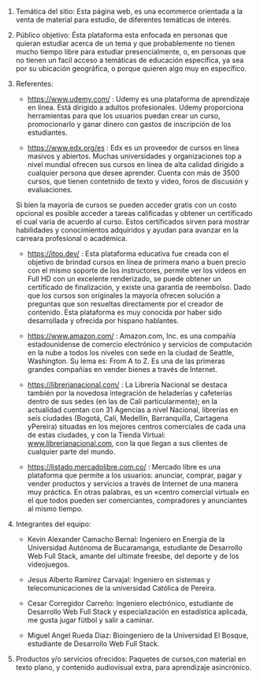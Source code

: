 1. Temática del sitio:
    Esta página web, es una ecommerce orientada a la venta de material para estudio, de diferentes temáticas de interés.

2. Público objetivo:
    Ésta plataforma esta enfocada en personas que quieran estudiar acerca de un tema y que probablemente no tienen mucho tiempo libre para estudiar presencialmente, o, en personas que no tienen un facil acceso a temáticas de educación específica, ya sea por su ubicación geográfica, o porque quieren algo muy en específico.

3. Referentes:
    - https://www.udemy.com/ : Udemy es una plataforma de aprendizaje en línea. Está dirigido a adultos profesionales. Udemy proporciona herramientas para que los usuarios puedan crear un curso, promocionarlo y ganar dinero con gastos de inscripción de los estudiantes.

    - https://www.edx.org/es : Edx es un proveedor de cursos en línea masivos y abiertos. Muchas universidades y organizaciones top a nivel mundial ofrecen sus cursos en línea de alta calidad dirigido a cualquier persona que desee aprender.
    Cuenta con más de 3500 cursos, que tienen contetnido de texto y video, foros de discusión y evaluaciones. 

    Si bien la mayoría de cursos se pueden acceder gratis con un costo opcional es posible acceder a tareas calificadas y obtener un certificado el cual varía de acuerdo al curso. Estos certificados sirven para mostrar habilidades y conocimientos adquiridos y ayudan para avanzar en la carreara profesional o académica.

    - https://itoo.dev/ : Esta plataforma educativa fue creada con el objetivo de brindad cursos en línea de primera mano a buen precio con el mismo soporte de los instructores, permite ver los videos en Full HD con un excelente renderizado, se puede obtener un certificado de finalización, y existe una garantía de reembolso. Dado que los cursos son originales la mayoría ofrecen solución a preguntas que son resueltas directamente por el creador de contenido. Esta plataforma es muy conocida por haber sido desarrollada y ofrecida por hispano hablantes.
  
    - https://www.amazon.com/ : Amazon.com, Inc. es una compañía estadounidense de comercio electrónico y servicios de computación en la nube a todos los niveles con sede en la ciudad de Seattle, Washington. Su lema es: From A to Z. Es una de las primeras grandes compañías en vender bienes a través de Internet.

    - https://librerianacional.com/ : La Librería Nacional se destaca también por la novedosa integración de heladerías y cafeterías dentro de sus sedes (en las de Cali particularmente); en la actualidad cuentan con 31 Agencias a nivel Nacional, librerías en seis ciudades (Bogotá, Cali, Medellín, Barranquilla, Cartagena yPereira) situadas en los mejores centros comerciales de cada una de estas ciudades, y con la Tienda Virtual: www.librerianacional.com, con la que llegan a sus clientes de cualquier parte del mundo.

    - https://listado.mercadolibre.com.co/ : Mercado libre es una plataforma que permite a los usuarios: anunciar, comprar, pagar y vender productos y servicios a través de Internet de una manera muy práctica. En otras palabras, es un «centro comercial virtual» en el que todos pueden ser comerciantes, compradores y anunciantes al mismo tiempo.

4. Integrantes del equipo:
    - Kevin Alexander Camacho Bernal: Ingeniero en Energía de la Universidad Autónoma de Bucaramanga, estudiante de Desarrollo Web Full Stack, amante del ultimate freesbe, del deporte y de los videojuegos.
    
    - Jesus Alberto Ramirez Carvajal: Ingeniero en sistemas y telecomunicaciones de la universidad Católica de Pereira.
    
    - Cesar Corregidor Carreño: Ingeniero electrónico, estudiante de Desarrollo Web Full Stack y especialización en estadística aplicada, me gusta jugar fútbol y salir a caminar.

    - Miguel Angel Rueda Diaz: Bioingeniero de la Universidad El Bosque, estudiante de Desarrollo Web Full Stack. 

5. Productos y/o servicios ofrecidos:
    Paquetes de cursos,con material en texto plano, y contenido audiovisual extra, para aprendizaje asincrónico.
